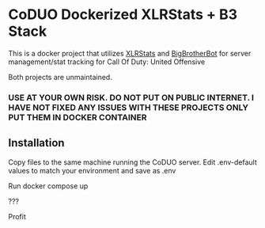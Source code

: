# CoDUO Dockerized XLRStats + B3 Stack

This is a docker project that utilizes [XLRStats](https://github.com/XLRstats/xlrstats-web-v3/tree/master) and [BigBrotherBot](https://github.com/BigBrotherBot/big-brother-bot) for server management/stat tracking for Call Of Duty: United Offensive

Both projects are unmaintained.

### USE AT YOUR OWN RISK. DO NOT PUT ON PUBLIC INTERNET. I HAVE NOT FIXED ANY ISSUES WITH THESE PROJECTS ONLY PUT THEM IN DOCKER CONTAINER

## Installation

Copy files to the same machine running the CoDUO server. Edit .env-default values to match your environment and save as .env

Run docker compose up

???

Profit